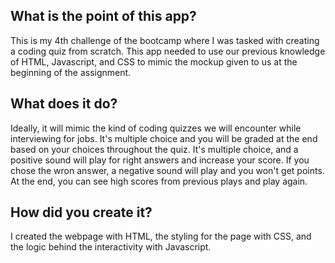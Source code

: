 ## What is the point of this app?
This is my 4th challenge of the bootcamp where I was tasked with creating a coding quiz from scratch. This app needed to use our previous knowledge of HTML, Javascript, and CSS to mimic the mockup given to us at the beginning of the assignment.

## What does it do?
Ideally, it will mimic the kind of coding quizzes we will encounter while interviewing for jobs. It's multiple choice and you will be graded at the end based on your choices throughout the quiz.
It's multiple choice, and a positive sound will play for right answers and increase your score. If you chose the wron answer, a negative sound will play and you won't get points. At the end, you can see high scores from previous plays and play again.

## How did you create it?
I created the webpage with HTML, the styling for the page with CSS, and the logic behind the interactivity with Javascript.